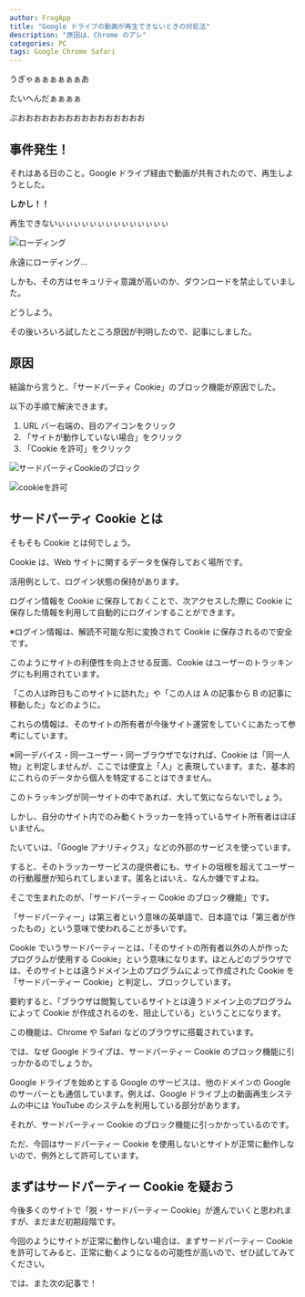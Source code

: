 ```yaml
---
author: FrogApp
title: "Google ドライブの動画が再生できないときの対処法"
description: "原因は、Chrome のアレ"
categories: PC
tags: Google Chrome Safari
---
```


うぎゃぁぁぁぁぁぁあ

たいへんだぁぁぁぁ

ぶおおおおおおおおおおおおおおおお


## 事件発生！
それはある日のこと。Google ドライブ経由で動画が共有されたので、再生しようとした。

**しかし！！**

再生できないぃぃぃぃぃぃぃぃぃぃぃぃぃぃ

![ローディング](https://user-images.githubusercontent.com/75155258/132655066-b2fa2534-e9da-4d97-954b-fa12dfcc5133.png)

永遠にローディング...



しかも、その方はセキュリティ意識が高いのか、ダウンロードを禁止していました。

どうしよう。

その後いろいろ試したところ原因が判明したので、記事にしました。

## 原因

結論から言うと、「サードパーティ Cookie」のブロック機能が原因でした。

以下の手順で解決できます。

1. URL バー右端の、目のアイコンをクリック
2. 「サイトが動作していない場合」をクリック
3. 「Cookie を許可」をクリック

![サードパーティCookieのブロック](https://user-images.githubusercontent.com/75155258/132655587-c7f39545-efc6-46e9-ac44-c5d33ce3a64a.png)

![cookieを許可](https://user-images.githubusercontent.com/75155258/132656296-20c2d78f-995d-49bb-ac73-f97290017faf.png)


## サードパーティ Cookie とは

そもそも Cookie とは何でしょう。

Cookie は、Web サイトに関するデータを保存しておく場所です。

活用例として、ログイン状態の保持があります。

ログイン情報を Cookie に保存しておくことで、次アクセスした際に Cookie に保存した情報を利用して自動的にログインすることができます。

※ログイン情報は、解読不可能な形に変換されて Cookie に保存されるので安全です。

このようにサイトの利便性を向上させる反面、Cookie はユーザーのトラッキングにも利用されています。

「この人は昨日もこのサイトに訪れた」や「この人は A の記事から B の記事に移動した」などのように。

これらの情報は、そのサイトの所有者が今後サイト運営をしていくにあたって参考にしています。

※同一デバイス・同一ユーザー・同一ブラウザでなければ、Cookie は「同一人物」と判定しませんが、ここでは便宜上「人」と表現しています。また、基本的にこれらのデータから個人を特定することはできません。

このトラッキングが同一サイトの中であれば、大して気にならないでしょう。

しかし、自分のサイト内でのみ動くトラッカーを持っているサイト所有者はほぼいません。

たいていは、「Google アナリティクス」などの外部のサービスを使っています。

すると、そのトラッカーサービスの提供者にも、サイトの垣根を超えてユーザーの行動履歴が知られてしまいます。匿名とはいえ、なんか嫌ですよね。

そこで生まれたのが、「サードパーティー Cookie のブロック機能」です。

「サードパーティー」は第三者という意味の英単語で、日本語では「第三者が作ったもの」という意味で使われることが多いです。

Cookie でいうサードパーティーとは、「そのサイトの所有者以外の人が作ったプログラムが使用する Cookie」という意味になります。ほとんどのブラウザでは、そのサイトとは違うドメイン上のプログラムによって作成された Cookie を「サードパーティー Cookie」と判定し、ブロックしています。

要約すると、「ブラウザは閲覧しているサイトとは違うドメイン上のプログラムによって Cookie が作成されるのを、阻止している」ということになります。

この機能は、Chrome や Safari などのブラウザに搭載されています。

では、なぜ Google ドライブは、サードパーティー Cookie のブロック機能に引っかかるのでしょうか。

Google ドライブを始めとする Google のサービスは、他のドメインの Google のサーバーとも通信しています。例えば、Google ドライブ上の動画再生システムの中には YouTube のシステムを利用している部分があります。

それが、サードパーティー Cookie のブロック機能に引っかかっているのです。

ただ、今回はサードパーティー Cookie を使用しないとサイトが正常に動作しないので、例外として許可しています。

## まずはサードパーティー Cookie を疑おう
今後多くのサイトで「脱・サードパーティー Cookie」が進んでいくと思われますが、まだまだ初期段階です。

今回のようにサイトが正常に動作しない場合は、まずサードパーティー Cookie を許可してみると、正常に動くようになるの可能性が高いので、ぜひ試してみてください。

では、また次の記事で！
